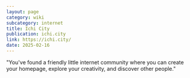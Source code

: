 ```yaml
---
layout: page
category: wiki
subcategory: internet
title: Ichi City
publication: ichi.city
link: https://ichi.city/
date: 2025-02-16
---
```


"You've found a friendly little internet community where you can create your homepage, explore your creativity, and discover other people."
